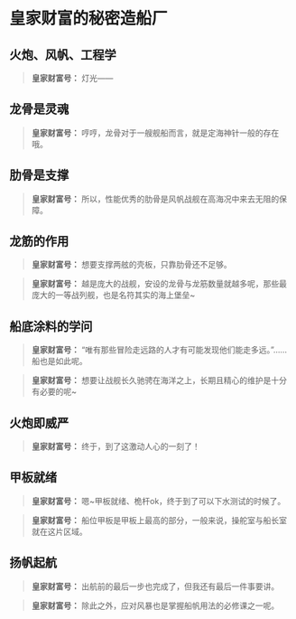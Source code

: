 # 皇家财富的秘密造船厂

## 火炮、风帆、工程学

> **皇家财富号：**
> 灯光——

## 龙骨是灵魂

> **皇家财富号：**
> 哼哼，龙骨对于一艘舰船而言，就是定海神针一般的存在哦。

## 肋骨是支撑

> **皇家财富号：**
> 所以，性能优秀的肋骨是风帆战舰在高海况中来去无阻的保障。

## 龙筋的作用

> **皇家财富号：**
> 想要支撑两舷的壳板，只靠肋骨还不足够。

> **皇家财富号：**
> 越是庞大的战舰，安设的龙骨与龙筋数量就越多呢，那些最庞大的一等战列舰，也是名符其实的海上堡垒~

## 船底涂料的学问

> **皇家财富号：**
> “唯有那些冒险走远路的人才有可能发现他们能走多远。”……船也是如此呢。

> **皇家财富号：**
> 想要让战舰长久驰骋在海洋之上，长期且精心的维护是十分有必要的呢~

## 火炮即威严

> **皇家财富号：**
> 终于，到了这激动人心的一刻了！

## 甲板就绪

> **皇家财富号：**
> 嗯~甲板就绪、桅杆ok，终于到了可以下水测试的时候了。

> **皇家财富号：**
> 船位甲板是甲板上最高的部分，一般来说，操舵室与船长室就在这片区域。

## 扬帆起航

> **皇家财富号：**
> 出航前的最后一步也完成了，但我还有最后一件事要讲。

> **皇家财富号：**
> 除此之外，应对风暴也是掌握船帆用法的必修课之一呢。

